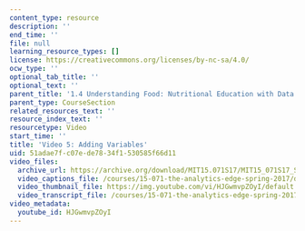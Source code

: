 ```yaml
---
content_type: resource
description: ''
end_time: ''
file: null
learning_resource_types: []
license: https://creativecommons.org/licenses/by-nc-sa/4.0/
ocw_type: ''
optional_tab_title: ''
optional_text: ''
parent_title: '1.4 Understanding Food: Nutritional Education with Data  (Recitation)'
parent_type: CourseSection
related_resources_text: ''
resource_index_text: ''
resourcetype: Video
start_time: ''
title: 'Video 5: Adding Variables'
uid: 51adae7f-c07e-de78-34f1-530585f66d11
video_files:
  archive_url: https://archive.org/download/MIT15.071S17/MIT15_071S17_Session_1.4.06_300k.mp4
  video_captions_file: /courses/15-071-the-analytics-edge-spring-2017/d70702b827ad5636b6c6cd602f31eb16_uxNfDiKmZ5M.vtt
  video_thumbnail_file: https://img.youtube.com/vi/HJGwmvpZOyI/default.jpg
  video_transcript_file: /courses/15-071-the-analytics-edge-spring-2017/b0774f645b37e161f4298c169494ba4f_uxNfDiKmZ5M.pdf
video_metadata:
  youtube_id: HJGwmvpZOyI
---
```

